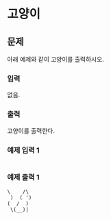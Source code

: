 # 고양이

## 문제
아래 예제와 같이 고양이를 출력하시오.

### 입력
없음.

### 출력
고양이를 출력한다.

### 예제 입력 1
```
```

### 예제 출력 1
```
\    /\
 )  ( ')
(  /  )
 \(__)|
```
